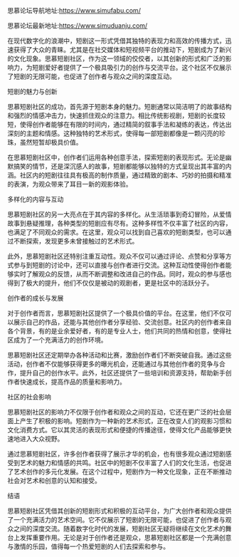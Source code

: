 思慕论坛导航地址:https://www.simufabu.com/

思慕论坛最新地址:https://www.simuduanju.com/

在现代数字化的浪潮中，短剧这一形式凭借其独特的表现力和高效的传播方式，迅速获得了大众的青睐。尤其是在社交媒体和短视频平台的推动下，短剧成为了新兴的文化现象。思慕短剧社区，作为这一领域的佼佼者，以其创新的形式和广泛的影响力，为短剧爱好者提供了一个极具吸引力的创作与交流平台。这个社区不仅展示了短剧的无限可能，也促进了创作者与观众之间的深度互动。

短剧的魅力与创新

思慕短剧社区的成功，首先源于短剧本身的魅力。短剧通常以简洁明了的故事结构和强烈的情感冲击力，快速抓住观众的注意力。相比传统影视剧，短剧的长度较短，使得创作者能够在有限的时间内，通过精简的叙事手法和凝练的表达，传达出深刻的主题和情感。这种独特的艺术形式，使得每一部短剧都像是一颗闪亮的珍珠，虽然短暂却极具价值。

在思慕短剧社区中，创作者们运用各种创意手法，探索短剧的表现形式。无论是幽默搞笑的情节，还是深沉感人的故事，短剧都能够以独特的方式呈现出其丰富的内涵。社区内的短剧往往具有极高的制作质量，通过精致的剧本、巧妙的拍摄和精准的表演，为观众带来了耳目一新的观影体验。

多样化的内容与互动

思慕短剧社区的另一大亮点在于其内容的多样化。从生活琐事到奇幻冒险，从爱情故事到悬疑推理，各种类型的短剧应有尽有。这种多样性不仅丰富了社区的内容，也满足了不同观众的需求。在这里，观众可以找到自己喜欢的短剧类型，也可以通过不断探索，发现更多未曾接触过的艺术形式。

此外，思慕短剧社区还特别注重互动性。观众不仅可以通过评论、点赞和分享等方式参与到短剧的讨论中，还可以直接与创作者进行交流。这种互动性使得创作者能够实时了解观众的反馈，从而不断调整和改进自己的作品。同时，观众的参与感也得到了极大的提升，他们不仅仅是被动的观剧者，更是社区中的活跃分子。

创作者的成长与发展

对于创作者而言，思慕短剧社区提供了一个极具价值的平台。在这里，他们不仅可以展示自己的作品，还能与其他创作者分享经验、交流创意。社区内的创作者来自各个背景，有的是业余爱好者，有的是专业人士，他们共同的热情和创意，使得社区成为了一个充满活力的创作环境。

思慕短剧社区还定期举办各种活动和比赛，激励创作者们不断突破自我。通过这些活动，创作者不仅能够获得更多的曝光机会，还能通过与其他创作者的竞争与合作，提升自己的创作水平。此外，社区还提供了一些培训和资源支持，帮助新手创作者快速成长，提高作品的质量和影响力。

社区的社会影响

思慕短剧社区的影响力不仅限于创作者和观众之间的互动，它还在更广泛的社会层面上产生了积极的影响。短剧作为一种新的艺术形式，正在改变人们的观影习惯和文化消费方式。它以其灵活的表现形式和便捷的传播途径，使得文化产品能够更快速地进入大众视野。

通过思慕短剧社区，许多创作者获得了展示才华的机会，也有很多观众通过短剧感受到艺术的魅力和情感的共鸣。社区中的短剧不仅丰富了人们的文化生活，也促进了艺术创作的多元化发展。在这个过程中，短剧作为一种文化现象，正在不断推动社会对艺术和创意的认知和接受。

结语

思慕短剧社区凭借其创新的短剧形式和积极的互动平台，为广大创作者和观众提供了一个充满活力的艺术空间。它不仅展示了短剧的无限可能，也促进了创作者与观众之间的深度交流。随着数字化时代的发展，短剧社区无疑将继续在文化艺术的舞台上发挥重要作用。无论是对于创作者还是观众，思慕短剧社区都是一个充满创意与激情的乐园，值得每一个热爱短剧的人们去探索和参与。
